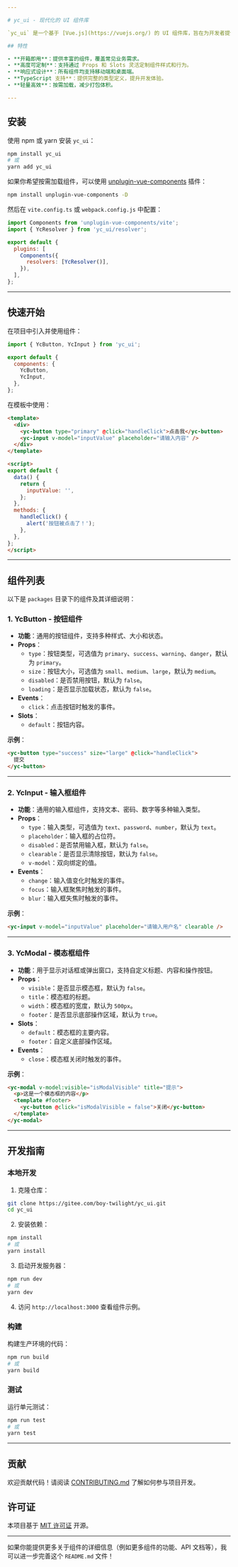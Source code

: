 ```yaml
---

# yc_ui - 现代化的 UI 组件库

`yc_ui` 是一个基于 [Vue.js](https://vuejs.org/) 的 UI 组件库，旨在为开发者提供一套高质量、可复用的组件，帮助快速构建现代化的 Web 应用。所有组件都经过精心设计，支持高度定制化，适合各种业务场景。

## 特性

- **开箱即用**：提供丰富的组件，覆盖常见业务需求。
- **高度可定制**：支持通过 Props 和 Slots 灵活定制组件样式和行为。
- **响应式设计**：所有组件均支持移动端和桌面端。
- **TypeScript 支持**：提供完整的类型定义，提升开发体验。
- **轻量高效**：按需加载，减少打包体积。

---
```


## 安装

使用 npm 或 yarn 安装 `yc_ui`：

```bash
npm install yc_ui
# 或
yarn add yc_ui
```

如果你希望按需加载组件，可以使用 [unplugin-vue-components](https://github.com/antfu/unplugin-vue-components) 插件：

```bash
npm install unplugin-vue-components -D
```

然后在 `vite.config.ts` 或 `webpack.config.js` 中配置：

```javascript
import Components from 'unplugin-vue-components/vite';
import { YcResolver } from 'yc_ui/resolver';

export default {
  plugins: [
    Components({
      resolvers: [YcResolver()],
    }),
  ],
};
```

---

## 快速开始

在项目中引入并使用组件：

```javascript
import { YcButton, YcInput } from 'yc_ui';

export default {
  components: {
    YcButton,
    YcInput,
  },
};
```

在模板中使用：

```html
<template>
  <div>
    <yc-button type="primary" @click="handleClick">点击我</yc-button>
    <yc-input v-model="inputValue" placeholder="请输入内容" />
  </div>
</template>

<script>
export default {
  data() {
    return {
      inputValue: '',
    };
  },
  methods: {
    handleClick() {
      alert('按钮被点击了！');
    },
  },
};
</script>
```

---

## 组件列表

以下是 `packages` 目录下的组件及其详细说明：

### 1. YcButton - 按钮组件

- **功能**：通用的按钮组件，支持多种样式、大小和状态。
- **Props**：
  - `type`：按钮类型，可选值为 `primary`、`success`、`warning`、`danger`，默认为 `primary`。
  - `size`：按钮大小，可选值为 `small`、`medium`、`large`，默认为 `medium`。
  - `disabled`：是否禁用按钮，默认为 `false`。
  - `loading`：是否显示加载状态，默认为 `false`。
- **Events**：
  - `click`：点击按钮时触发的事件。
- **Slots**：
  - `default`：按钮内容。

**示例**：

```html
<yc-button type="success" size="large" @click="handleClick">
  提交
</yc-button>
```

---

### 2. YcInput - 输入框组件

- **功能**：通用的输入框组件，支持文本、密码、数字等多种输入类型。
- **Props**：
  - `type`：输入类型，可选值为 `text`、`password`、`number`，默认为 `text`。
  - `placeholder`：输入框的占位符。
  - `disabled`：是否禁用输入框，默认为 `false`。
  - `clearable`：是否显示清除按钮，默认为 `false`。
  - `v-model`：双向绑定的值。
- **Events**：
  - `change`：输入值变化时触发的事件。
  - `focus`：输入框聚焦时触发的事件。
  - `blur`：输入框失焦时触发的事件。

**示例**：

```html
<yc-input v-model="inputValue" placeholder="请输入用户名" clearable />
```

---

### 3. YcModal - 模态框组件

- **功能**：用于显示对话框或弹出窗口，支持自定义标题、内容和操作按钮。
- **Props**：
  - `visible`：是否显示模态框，默认为 `false`。
  - `title`：模态框的标题。
  - `width`：模态框的宽度，默认为 `500px`。
  - `footer`：是否显示底部操作区域，默认为 `true`。
- **Slots**：
  - `default`：模态框的主要内容。
  - `footer`：自定义底部操作区域。
- **Events**：
  - `close`：模态框关闭时触发的事件。

**示例**：

```html
<yc-modal v-model:visible="isModalVisible" title="提示">
  <p>这是一个模态框的内容</p>
  <template #footer>
    <yc-button @click="isModalVisible = false">关闭</yc-button>
  </template>
</yc-modal>
```

---

## 开发指南

### 本地开发

1. 克隆仓库：

```bash
git clone https://gitee.com/boy-twilight/yc_ui.git
cd yc_ui
```

2. 安装依赖：

```bash
npm install
# 或
yarn install
```

3. 启动开发服务器：

```bash
npm run dev
# 或
yarn dev
```

4. 访问 `http://localhost:3000` 查看组件示例。

### 构建

构建生产环境的代码：

```bash
npm run build
# 或
yarn build
```

### 测试

运行单元测试：

```bash
npm run test
# 或
yarn test
```

---

## 贡献

欢迎贡献代码！请阅读 [CONTRIBUTING.md](CONTRIBUTING.md) 了解如何参与项目开发。

## 许可证

本项目基于 [MIT 许可证](LICENSE) 开源。

---

如果你能提供更多关于组件的详细信息（例如更多组件的功能、API 文档等），我可以进一步完善这个 `README.md` 文件！